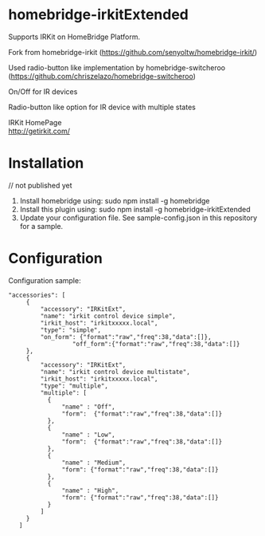 # homebridge-irkitExtended

Supports IRKit on HomeBridge Platform.  

Fork from homebridge-irkit (https://github.com/senyoltw/homebridge-irkit/)

Used radio-button like implementation by homebridge-switcheroo (https://github.com/chriszelazo/homebridge-switcheroo)

On/Off for IR devices

Radio-button like option for IR device with multiple states

IRKit HomePage  
http://getirkit.com/  

# Installation
// not published yet
1. Install homebridge using: sudo npm install -g homebridge
2. Install this plugin using: sudo npm install -g homebridge-irkitExtended
3. Update your configuration file. See sample-config.json in this repository for a sample.

# Configuration

Configuration sample:

 ```
"accessories": [
      {
          "accessory": "IRKitExt",
          "name": "irkit control device simple",
          "irkit_host": "irkitxxxxx.local",
          "type": "simple",
          "on_form": {"format":"raw","freq":38,"data":[]},
			       "off_form":{"format":"raw","freq":38,"data":[]}
      },
      {
          "accessory": "IRKitExt",
          "name": "irkit control device multistate",
          "irkit_host": "irkitxxxxx.local",
          "type": "multiple",
          "multiple": [
            {
                "name" : "Off",
                "form":  {"format":"raw","freq":38,"data":[]}
            },
            {
                "name" : "Low",
                "form":  {"format":"raw","freq":38,"data":[]}
            },
            {
                "name" : "Medium",
                "form": {"format":"raw","freq":38,"data":[]}
            },
            {
                "name" : "High",
                "form": {"format":"raw","freq":38,"data":[]}
            }
          ]
      }
    ]
```

